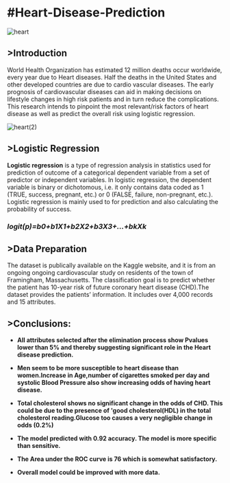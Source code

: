 # #Heart-Disease-Prediction

![heart](https://user-images.githubusercontent.com/86431802/203645458-bf9767b3-2e5a-4f2f-ae51-f80332fead5b.jpg)

<h2>>Introduction</h2>

World Health Organization has estimated 12 million deaths occur worldwide, every year due to Heart diseases. Half the deaths in the United States and other developed countries are due to cardio vascular diseases. The early prognosis of cardiovascular diseases can aid in making decisions on lifestyle changes in high risk patients and in turn reduce the complications. This research intends to pinpoint the most relevant/risk factors of heart disease as well as predict the overall risk using logistic regression.

![heart(2)](https://user-images.githubusercontent.com/86431802/203645689-9010ed5c-cd28-4f0d-ac91-0ccedf415464.jpg)






<h2>>Logistic Regression</h2>







<b>Logistic regression</b> is a type of regression analysis in statistics used for prediction of outcome of a categorical dependent variable from a set of predictor or independent variables. In logistic regression, the dependent variable is binary or dichotomous, i.e. it only contains data coded as 1 (TRUE, success, pregnant, etc.) or 0 (FALSE, failure, non-pregnant, etc.). Logistic regression is mainly used to for prediction and also calculating the probability of success.

<h3><i>                                                              logit(p)=b0+b1X1+b2X2+b3X3+...+bkXk                                                 </i></h3>



<h2>>Data Preparation</h2>

The dataset is publically available on the Kaggle website, and it is from an ongoing ongoing cardiovascular study on residents of the town of Framingham, Massachusetts. The classification goal is to predict whether the patient has 10-year risk of future coronary heart disease (CHD).The dataset provides the patients’ information. It includes over 4,000 records and 15 attributes.





<h2>>Conclusions:</h2>




- **All attributes selected after the elimination process show Pvalues lower than 5% and thereby suggesting significant role in the Heart disease prediction.**

- **Men seem to be more susceptible to heart disease than women.Increase in Age,number of cigarettes smoked per day and systolic Blood Pressure also show increasing odds of having heart disease.**

- **Total cholesterol shows no significant change in the odds of CHD. This could be due to the presence of 'good cholesterol(HDL) in the total cholesterol reading.Glucose too causes a very negligible change in odds (0.2%)**

- **The model predicted with 0.92 accuracy. The model is more specific than sensitive.**

- **The Area under the ROC curve is 76 which is somewhat satisfactory.**

- **Overall model could be improved with more data.**




